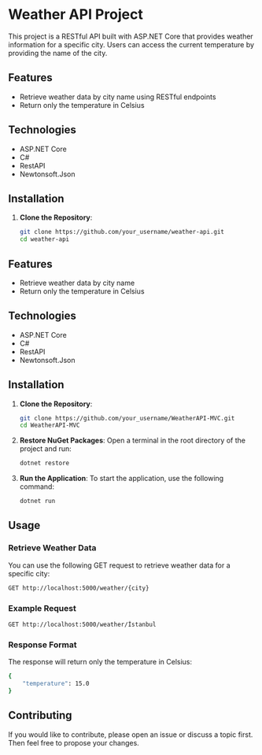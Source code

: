 # Weather API Project

This project is a RESTful API built with ASP.NET Core that provides weather information for a specific city. Users can access the current temperature by providing the name of the city.

## Features

- Retrieve weather data by city name using RESTful endpoints
- Return only the temperature in Celsius

## Technologies

- ASP.NET Core
- C#
- RestAPI
- Newtonsoft.Json

## Installation

1. **Clone the Repository**:

   ```bash
   git clone https://github.com/your_username/weather-api.git
   cd weather-api

## Features

- Retrieve weather data by city name
- Return only the temperature in Celsius

## Technologies

- ASP.NET Core
- C#
- RestAPI
- Newtonsoft.Json

## Installation

1. **Clone the Repository**:

   ```bash
   git clone https://github.com/your_username/WeatherAPI-MVC.git
   cd WeatherAPI-MVC
   ```
2. **Restore NuGet Packages**:
   Open a terminal in the root directory of the project and run:
   ```bash
   dotnet restore
   ```
3. **Run the Application**:
   To start the application, use the following command:
   ```bash
   dotnet run
   ```

## Usage
### Retrieve Weather Data
You can use the following GET request to retrieve weather data for a specific city:
```bash
GET http://localhost:5000/weather/{city}
```
### Example Request
```bash
GET http://localhost:5000/weather/İstanbul
```
### Response Format
The response will return only the temperature in Celsius:
```bash
{
    "temperature": 15.0
}
```

## Contributing
If you would like to contribute, please open an issue or discuss a topic first. Then feel free to propose your changes.
